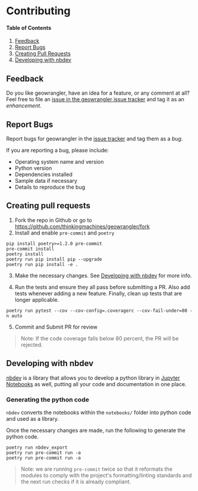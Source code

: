 # Contributing

#### Table of Contents

1. [Feedback](#feedback)
2. [Report Bugs](#report-bugs)
3. [Creating Pull Requests](#creating-pull-requests)
4. [Developing with nbdev](#developing-with-nbdev)

## Feedback

Do you like geowrangler, have an idea for a feature, or any comment at all? Feel free to file an [issue in the geowrangler issue tracker](https://github.com/thinkingmachines/geowrangler/issues) and tag it as an _enhancement_. 

## Report Bugs

Report bugs for geowrangler in the [issue tracker](https://github.com/thinkingmachines/geowrangler/issues) and tag them as a _bug_.

If you are reporting a bug, please include:

- Operating system name and version
- Python version
- Dependencies installed
- Sample data if necessary
- Details to reproduce the bug

## Creating pull requests

1. Fork the repo in Github or go to https://github.com/thinkingmachines/geowrangler/fork
2. Install and enable `pre-commit` and `poetry`

```
pip install poetry>=1.2.0 pre-commit
pre-commit install
poetry install
poetry run pip install pip --upgrade
poetry run pip install -e .
```

3. Make the necessary changes. See [Developing with nbdev](#developing-with-nbdev) for more info.

4. Run the tests and ensure they all pass before submitting a PR. Also add tests whenever adding a new feature. Finally, clean up tests that are longer applicable.

```
poetry run pytest --cov --cov-config=.coveragerc --cov-fail-under=80 -n auto
```

5. Commit and Submit PR for review

> Note:  If the code coverage falls below 80 percent, the PR will be rejected.
## Developing with nbdev

[nbdev](https://nbdev.fast.ai) is a library that allows you to develop a python library in [Jupyter Notebooks](https://jupyter.org/) as well, putting all your code and documentation in one place.


### Generating the python code

`nbdev` converts the notebooks within the `notebooks/` folder into python code and used as a library.

Once the necessary changes are made, run the following to generate the python code.

```
poetry run nbdev_export
poetry run pre-commit run -a
poetry run pre-commit run -a
```
> Note: we are running `pre-commit` twice so that it reformats the modules to comply with the project's formatting/linting standards and the next run checks if it is already compliant. 


